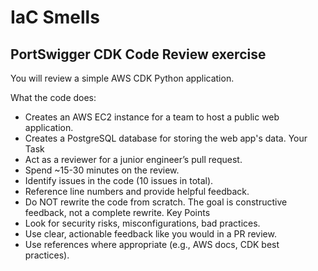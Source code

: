 # IaC Smells

## PortSwigger CDK Code Review exercise

You will review a simple AWS CDK Python application.

What the code does:
 - Creates an AWS EC2 instance for a team to host a public web application.
 - Creates a PostgreSQL database for storing the web app's data.
Your Task
 - Act as a reviewer for a junior engineer’s pull request.
 - Spend ~15-30 minutes on the review.
 - Identify issues in the code (10 issues in total).
 - Reference line numbers and provide helpful feedback.
 - Do NOT rewrite the code from scratch. The goal is constructive feedback, not a complete rewrite.
Key Points
 - Look for security risks, misconfigurations, bad practices.
 - Use clear, actionable feedback like you would in a PR review.
 - Use references where appropriate (e.g., AWS docs, CDK best practices).
